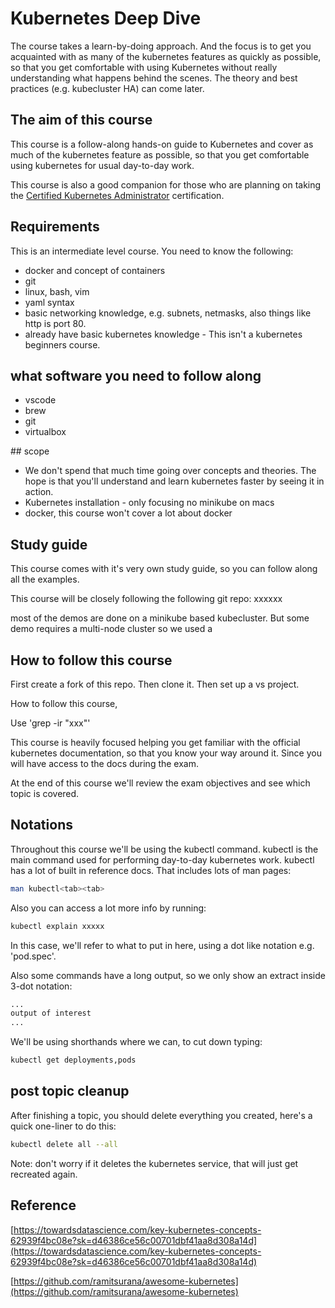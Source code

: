 # Kubernetes Deep Dive

The course takes a learn-by-doing approach. And the focus is to get you acquainted with as many of the kubernetes features as quickly as possible, so that you get comfortable with using Kubernetes without really understanding what happens behind the scenes. The theory and best practices (e.g. kubecluster HA) can come later.

## The aim of this course

This course is a follow-along hands-on guide to Kubernetes and cover as much of the kubernetes feature as possible, so that you get comfortable using kubernetes for usual day-to-day work.

This course is also a good companion for those who are planning on taking the [Certified Kubernetes Administrator](https://www.cncf.io/certification/cka/) certification.

## Requirements

This is an intermediate level course. You need to know the following:

- docker and concept of containers
- git
- linux, bash, vim
- yaml syntax
- basic networking knowledge, e.g. subnets, netmasks, also things like http is port 80.
- already have basic kubernetes knowledge - This isn't a kubernetes beginners course.

## what software you need to follow along

- vscode
- brew
- git
- virtualbox

## scope

- We don't spend that much time going over concepts and theories. The hope is that you'll understand and learn kubernetes faster by seeing it in action.
- Kubernetes installation - only focusing no minikube on macs
- docker, this course won't cover a lot about docker

## Study guide

This course comes with it's very own study guide, so you can follow along all the examples.

This course will be closely following the following git repo: xxxxxx

most of the demos are done on a minikube based kubecluster. But some demo requires a multi-node cluster so we used a

## How to follow this course

First create a fork of this repo. Then clone it. Then set up a vs project.

How to follow this course,

Use 'grep -ir "xxx"'

This course is heavily focused helping you get familiar with the official kubernetes documentation, so that you know your way around it. Since you will have access to the docs during the exam.

At the end of this course we'll review the exam objectives and see which topic is covered.

## Notations

Throughout this course we'll be using the kubectl command. kubectl is the main command used for performing day-to-day kubernetes work. kubectl has a lot of built in reference docs. That includes lots of man pages:

```bash
man kubectl<tab><tab>
```

Also you can access a lot more info by running:

```bash
kubectl explain xxxxx
```

In this case, we'll refer to what to put in here, using a dot like notation e.g. 'pod.spec'.

Also some commands have a long output, so we only show an extract inside 3-dot notation:

```bash
...
output of interest
...
```

We'll be using shorthands where we can, to cut down typing:

```bash
kubectl get deployments,pods
```

## post topic cleanup

After finishing a topic, you should delete everything you created, here's a quick one-liner to do this:

```bash
kubectl delete all --all
```

Note: don't worry if it deletes the kubernetes service, that will just get recreated again.

## Reference

[https://towardsdatascience.com/key-kubernetes-concepts-62939f4bc08e?sk=d46386ce56c00701dbf41aa8d308a14d](https://towardsdatascience.com/key-kubernetes-concepts-62939f4bc08e?sk=d46386ce56c00701dbf41aa8d308a14d)

[https://github.com/ramitsurana/awesome-kubernetes](https://github.com/ramitsurana/awesome-kubernetes)